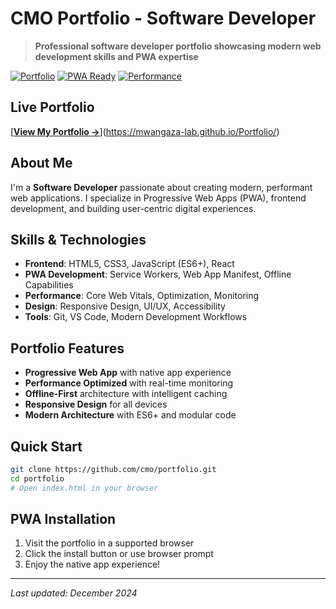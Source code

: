 # CMO Portfolio - Software Developer

> **Professional software developer portfolio showcasing modern web development skills and PWA expertise**

[![Portfolio](https://img.shields.io/badge/Portfolio-Live-brightgreen.svg)](https://cmo-portfolio.com)
[![PWA Ready](https://img.shields.io/badge/PWA-Ready-brightgreen.svg)](https://web.dev/progressive-web-apps/)
[![Performance](https://img.shields.io/badge/Performance-Optimized-orange.svg)](https://web.dev/performance/)

## **Live Portfolio**
[**[View My Portfolio →]((https://mwangaza-lab.github.io/Portfolio/))**](https://mwangaza-lab.github.io/Portfolio/)

## **About Me**
I'm a **Software Developer** passionate about creating modern, performant web applications. I specialize in Progressive Web Apps (PWA), frontend development, and building user-centric digital experiences.

## **Skills & Technologies**
- **Frontend**: HTML5, CSS3, JavaScript (ES6+), React
- **PWA Development**: Service Workers, Web App Manifest, Offline Capabilities
- **Performance**: Core Web Vitals, Optimization, Monitoring
- **Design**: Responsive Design, UI/UX, Accessibility
- **Tools**: Git, VS Code, Modern Development Workflows

## **Portfolio Features**
- **Progressive Web App** with native app experience
- **Performance Optimized** with real-time monitoring
- **Offline-First** architecture with intelligent caching
- **Responsive Design** for all devices
- **Modern Architecture** with ES6+ and modular code

## **Quick Start**
```bash
git clone https://github.com/cmo/portfolio.git
cd portfolio
# Open index.html in your browser
```

## **PWA Installation**
1. Visit the portfolio in a supported browser
2. Click the install button or use browser prompt
3. Enjoy the native app experience!

---

*Last updated: December 2024*
